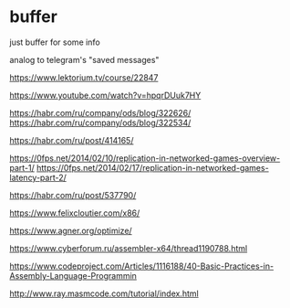 # buffer

just buffer for some info

analog to telegram's "saved messages"

https://www.lektorium.tv/course/22847

https://www.youtube.com/watch?v=hpqrDUuk7HY

https://habr.com/ru/company/ods/blog/322626/
https://habr.com/ru/company/ods/blog/322534/

https://habr.com/ru/post/414165/

https://0fps.net/2014/02/10/replication-in-networked-games-overview-part-1/
https://0fps.net/2014/02/17/replication-in-networked-games-latency-part-2/

https://habr.com/ru/post/537790/

https://www.felixcloutier.com/x86/

https://www.agner.org/optimize/

https://www.cyberforum.ru/assembler-x64/thread1190788.html

https://www.codeproject.com/Articles/1116188/40-Basic-Practices-in-Assembly-Language-Programmin

http://www.ray.masmcode.com/tutorial/index.html
